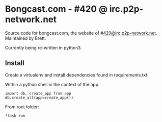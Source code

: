 # Bongcast.com - #420 @ irc.p2p-network.net
Source code for bongcast.com, the website of #420@irc.p2p-network.net.
Maintained by Brett.

Currently being re-written in python3.

## Install ##
Create a virtualenv and install dependencies found in requirements.txt

Within a python shell in the context of the app:
```
import db, create_app from app  
db.create_all(app=create_app())  
```
From root folder: 
```
flask run
```
